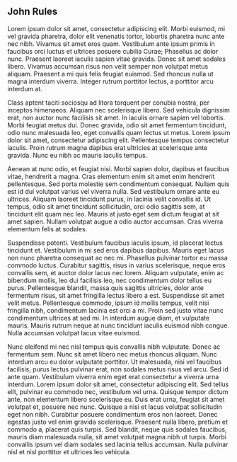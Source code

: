 John Rules
---

Lorem ipsum dolor sit amet, consectetur adipiscing elit. Morbi euismod, mi vel gravida pharetra, dolor elit venenatis tortor, lobortis pharetra nunc ante nec nibh. Vivamus sit amet eros quam. Vestibulum ante ipsum primis in faucibus orci luctus et ultrices posuere cubilia Curae; Phasellus ac dolor nunc. Praesent laoreet iaculis sapien vitae gravida. Donec sit amet sodales libero. Vivamus accumsan risus non velit semper non volutpat metus aliquam. Praesent a mi quis felis feugiat euismod. Sed rhoncus nulla ut magna interdum viverra. Integer rutrum porttitor lectus, a porttitor arcu interdum at.

Class aptent taciti sociosqu ad litora torquent per conubia nostra, per inceptos himenaeos. Aliquam nec scelerisque libero. Sed vehicula dignissim erat, non auctor nunc facilisis sit amet. In iaculis ornare sapien vel lobortis. Morbi feugiat metus dui. Donec gravida, odio sit amet fermentum tincidunt, odio nunc malesuada leo, eget convallis quam lectus ut metus. Lorem ipsum dolor sit amet, consectetur adipiscing elit. Pellentesque tempus consectetur iaculis. Proin rutrum magna dapibus erat ultricies at scelerisque ante gravida. Nunc eu nibh ac mauris iaculis tempus.

Aenean at nunc odio, et feugiat nisi. Morbi sapien dolor, dapibus et faucibus vitae, hendrerit a magna. Cras elementum enim sit amet enim hendrerit pellentesque. Sed porta molestie sem condimentum consequat. Nullam quis est id dui volutpat varius vel viverra nulla. Sed vestibulum ornare ante eu ultrices. Aliquam laoreet tincidunt purus, in lacinia velit convallis id. Ut tempus, odio sit amet tincidunt sollicitudin, orci odio sagittis sem, at tincidunt elit quam nec leo. Mauris at justo eget sem dictum feugiat at sit amet sapien. Nullam volutpat augue a odio auctor accumsan. Cras viverra elementum felis at sodales.

Suspendisse potenti. Vestibulum faucibus iaculis ipsum, id placerat lectus tincidunt et. Vestibulum in mi sed eros dapibus dapibus. Mauris eget lacus non nunc pharetra consequat ac nec mi. Phasellus pulvinar tortor eu massa commodo luctus. Curabitur sagittis, risus in varius scelerisque, neque eros convallis sem, et auctor dolor lacus nec lorem. Aliquam vulputate, enim ac bibendum mollis, leo dui facilisis leo, nec condimentum dolor tellus eu purus. Pellentesque blandit, massa quis sagittis ultricies, dolor ante fermentum risus, sit amet fringilla lectus libero a est. Suspendisse sit amet velit metus. Pellentesque commodo, ipsum id mollis tempus, velit nisi fringilla nibh, condimentum lacinia est orci a mi. Proin sed justo vitae nunc condimentum ultrices at sed mi. In interdum augue diam, et vulputate mauris. Mauris rutrum neque at nunc tincidunt iaculis euismod nibh congue. Nulla accumsan volutpat lacus vitae euismod.

Nunc eleifend mi nec nisl tempus quis convallis nibh vulputate. Donec ac fermentum sem. Nunc sit amet libero nec metus rhoncus aliquam. Nunc interdum arcu eu dolor vulputate porttitor. Ut malesuada, nisi vel faucibus facilisis, purus lectus pulvinar erat, non sodales metus risus vel arcu. Sed id ante quam. Vestibulum viverra enim eget erat consectetur a viverra urna interdum. Lorem ipsum dolor sit amet, consectetur adipiscing elit. Sed tellus elit, pulvinar eu commodo nec, vestibulum vel urna. Quisque tempor dictum ante, non elementum libero scelerisque eu. Duis erat urna, feugiat sit amet volutpat et, posuere nec nunc. Quisque a nisi et lacus volutpat sollicitudin eget non nibh. Curabitur posuere condimentum eros non laoreet. Donec egestas justo vel enim gravida scelerisque. Praesent nulla libero, pretium et commodo a, placerat quis turpis. Sed blandit, neque quis sodales faucibus, mauris diam malesuada nulla, sit amet volutpat magna nibh ut turpis. Morbi convallis ipsum vel diam sodales sed lacinia tellus accumsan. Nulla pulvinar nisl et nisl porttitor et ultrices leo vehicula.